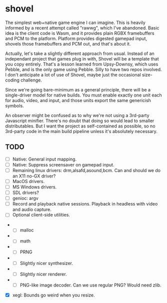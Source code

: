 # shovel

The simplest web+native game engine I can imagine.
This is heavily informed by a recent attempt called "rawwg", which I've abandoned.
Basic idea is the client code is Wasm, and it provides plain RGBX framebuffers and PCM to the platform.
Platform provides digested gamepad input, shovels those framebuffers and PCM out, and that's about it.

Actually, let's take a slightly different approach from usual.
Instead of an independant project that games plug in with, Shovel will be a template that you copy entirely.
That's a lesson learned from Upsy-Downsy, which uses Pebble, and is the only game using Pebble. Silly to have two repos involved.
I don't anticipate a lot of use of Shovel, maybe just the occasional size-coding challenge.

Since we're going bare-minimum as a general principle, there will be a single-driver model for native builds.
You must enable exactly one unit each for audio, video, and input, and those units export the same genericish symbols.

An observer might be confused as to why we're not using a 3rd-party Javascript minifier.
There's no doubt that doing so would lead to smaller distributables.
But I want the project as self-contained as possible, so no 3rd-party code in the main build pipeline unless it's absolutely necessary.

## TODO

 - [ ] Native: General input mapping.
 - [ ] Native: Suppress screensaver on gamepad input.
 - [ ] Remaining linux drivers: drm,alsafd,asound,bcm. Can and should we do an X11 no-GX driver?
 - [ ] MacOS drivers.
 - [ ] MS Windows drivers.
 - [ ] SDL drivers?
 - [ ] genioc: argv
 - [ ] Record and playback native sessions. Playback in headless with video and audio capture.
 - [ ] Optional client-side utilities.
 - - [ ] malloc
 - - [ ] math
 - - [ ] PRNG
 - - [ ] Slightly nicer synthesizer.
 - - [ ] Slightly nicer renderer.
 - - [ ] PNG-like image decoder. Can we use regular PNG? Would need zlib.
 - [x] xegl: Bounds go weird when you resize.
